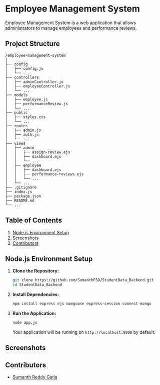 # Employee Management System

Employee Management System is a web application that allows administrators to manage employees and performance reviews.

## Project Structure

```
/employee-management-system
│
├── config
│   ├── config.js
│   └── ...
├── controllers
│   ├── adminController.js
│   ├── employeeController.js
│   └── ...
├── models
│   ├── employee.js
│   ├── performanceReview.js
│   └── ...
├── public
│   ├── styles.css
│   └── ...
├── routes
│   ├── admin.js
│   ├── auth.js
│   └── ...
├── views
│   ├── admin
│   │   ├── assign-review.ejs
│   │   ├── dashboard.ejs
│   │   └── ...
│   ├── employee
│   │   ├── dashboard.ejs
│   │   ├── performance-reviews.ejs
│   │   └── ...
│   └── ...
├── .gitignore
├── index.js
├── package.json
├── README.md
└── ...
```


## Table of Contents

1. [Node.js Environment Setup](#nodejs-environment-setup)
2. [Screenshots](#screenshots)
3. [Contributors](#contributors)


## Node.js Environment Setup

1. **Clone the Repository:**

    ```bash
    git clone https://github.com/SumanthFSD/StudentData_Backend.git
    cd StudentData_Backend
    ```

2. **Install Dependencies:**

    ```bash
    npm install express ejs mongoose express-session connect-mongo
    ```

3. **Run the Application:**

    ```bash
    node app.js
    ```

    Your application will be running on `http://localhost:8000` by default.

## Screenshots




## Contributors

- [Sumanth Reddy Gatla](https://github.com/SumanthFSD)


